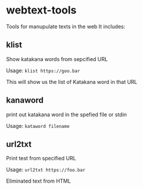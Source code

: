 # webtext-tools
Tools for manupulate texts in the web
It includes:

## klist
Show katakana words from sepcified URL

Usage: `klist https://goo.bar`

This will show us the list of Katakana word in that URL

## kanaword
print out katakana word in the spefied file or stdin

Usage: `kataword filename`

##  url2txt
Print test from specified URL

Usage: `url2txt https://foo.bar`

Eliminated text from HTML

